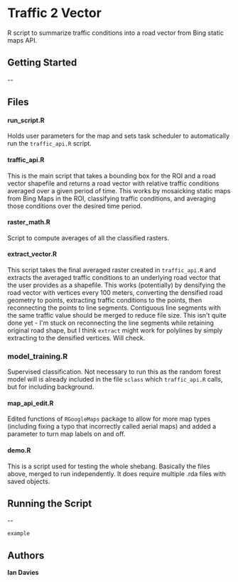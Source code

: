 # Traffic 2 Vector
R script to summarize traffic conditions into a road vector from Bing static maps API.

## Getting Started
--

## Files

#### run_script.R
Holds user parameters for the map and sets task scheduler to automatically run the `traffic_api.R` script.

#### traffic_api.R
This is the main script that takes a bounding box for the ROI and a road vector shapefile and returns a road vector with relative traffic conditions averaged over a given period of time. This works by mosaicking static maps from Bing Maps in the ROI, classifying traffic conditions, and averaging those conditions over the desired time period.

#### raster_math.R
Script to compute averages of all the classified rasters.

#### extract_vector.R
This script takes the final averaged raster created in `traffic_api.R` and extracts the averaged traffic conditions to an underlying road vector that the user provides as a shapefile. This works (potentially) by densifying the road vector with vertices every 100 meters, converting the densified road geometry to points, extracting traffic conditions to the points, then reconnecting the points to line segments. Contiguous line segments with the same traffic value should be merged to reduce file size. This isn't quite done yet - I'm stuck on reconnecting the line segments while retaining original road shape, but I think `extract` might work for polylines by simply extracting to the densified vertices. Will check.

### model_training.R
Supervised classification. Not necessary to run this as the random forest model will is already included in the file `sclass` which `traffic_api.R` calls, but for including background. 

#### map_api_edit.R
Edited functions of `RGoogleMaps` package to allow for more map types (including fixing a typo that incorrectly called aerial maps) and added a parameter to turn map labels on and off. 

#### demo.R
This is a script used for testing the whole shebang. Basically the files above, merged to run independently. It does require multiple .rda files with saved objects.


## Running the Script


--

```
example
```

## Authors

**Ian Davies**
